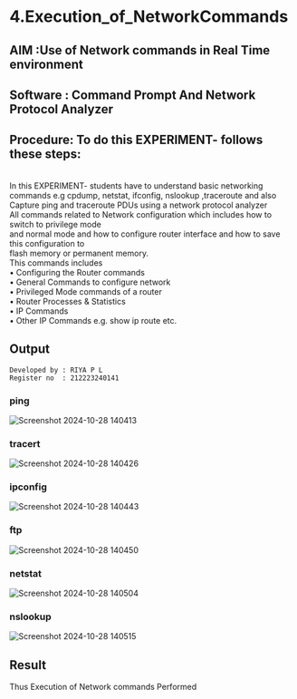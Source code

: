 # 4.Execution_of_NetworkCommands
## AIM :Use of Network commands in Real Time environment
## Software : Command Prompt And Network Protocol Analyzer
## Procedure: To do this EXPERIMENT- follows these steps:
<BR>
In this EXPERIMENT- students have to understand basic networking commands e.g cpdump, netstat, ifconfig, nslookup ,traceroute and also Capture ping and traceroute PDUs using a network protocol analyzer 
<BR>
All commands related to Network configuration which includes how to switch to privilege mode
<BR>
and normal mode and how to configure router interface and how to save this configuration to
<BR>
flash memory or permanent memory.
<BR>
This commands includes
<BR>
• Configuring the Router commands
<BR>
• General Commands to configure network
<BR>
• Privileged Mode commands of a router 
<BR>
• Router Processes & Statistics
<BR>
• IP Commands
<BR>
• Other IP Commands e.g. show ip route etc.
<BR>

## Output
```
Developed by : RIYA P L
Register no  : 212223240141
```
### ping
![Screenshot 2024-10-28 140413](https://github.com/user-attachments/assets/9c727469-0734-40f5-afe1-1468b52a71a1)


### tracert
![Screenshot 2024-10-28 140426](https://github.com/user-attachments/assets/16908bc1-a01f-492c-85f2-82912c7ee797)


### ipconfig
![Screenshot 2024-10-28 140443](https://github.com/user-attachments/assets/547fbef2-393d-4307-bc99-92d080a721f3)


### ftp
![Screenshot 2024-10-28 140450](https://github.com/user-attachments/assets/851cf86e-4bb2-468d-9e5c-a65a9869a023)


### netstat
![Screenshot 2024-10-28 140504](https://github.com/user-attachments/assets/3c218ae7-df84-4a48-88c7-24a5c1c9dc87)


### nslookup
![Screenshot 2024-10-28 140515](https://github.com/user-attachments/assets/854a6b56-029e-41c5-a2f1-a229b015fa82)

## Result
Thus Execution of Network commands Performed 
